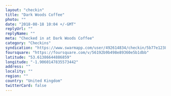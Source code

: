 ```yaml
---
layout: "checkin"
title: "Dark Woods Coffee"
photo: ""
date: "2018-08-18 10:04 +/-GMT"
replyUrl: ""
replyName: ""
meta: "Checked in at Dark Woods Coffee"
category: "Checkins"
syndication: "https://www.swarmapp.com/user/492614834/checkin/5b77e123811045002bc95f14"
foursquare: "https://foursquare.com/v/56192b9b498e89360e5b1dbb"
latitude: "53.61386644886859"
longitude: "-1.9060147835573442"
address: ""
locality: ""
region: ""
country: "United Kingdom"
twitterCard: false
---
```


